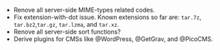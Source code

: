 
* Renove all server-side MIME-types related codes.
* Fix extension-with-dot issue. Known extensions so far are: `tar.7z`, `tar.bz2`,`tar.gz`, `tar.lzma`, and `tar.xz`.
* Renove all server-side sort functions?
* Derive plugins for CMSs like @WordPress, @GetGrav, and @PicoCMS.
